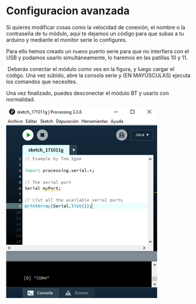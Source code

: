 
# Configuracion avanzada

Si quieres modificar cosas como la velocidad de conexión, el nombre o la contraseña de tu módulo, aquí te dejamos un código para que subas a tu arduino y mediante el monitor serie lo configures.

Para ello hemos creado un nuevo puerto serie para que no interfiera con el USB y podamos usarlo simultáneamente, lo haremos en las patillas 10 y 11.

 Deberás conectar el módulo como ves en la figura, y luego cargar el código. Una vez súbido, abre la consola serie y (EN MAYÚSCULAS) ejecuta los comandos que necesites.

Una vez finalizado, puedes desconectar el módulo BT y usarlo con normalidad.

![](img/img0.png)
